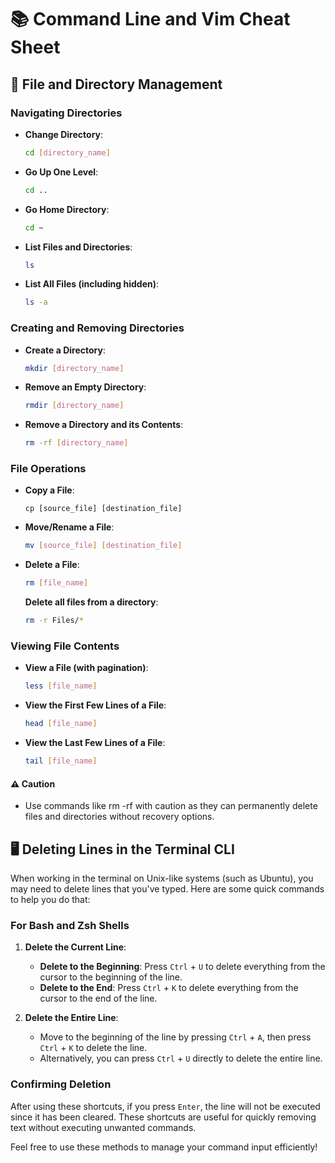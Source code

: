 # 📚 Command Line and Vim Cheat Sheet

## 📂 File and Directory Management

### Navigating Directories
- **Change Directory**: 
  ```bash
  cd [directory_name]
  ```
- **Go Up One Level**:
  ```bash
  cd ..
  ```
- **Go Home Directory**:
  ```bash
  cd ~
  ```
- **List Files and Directories**:
  ```bash
  ls
  ```
- **List All Files (including hidden)**:
  ```bash
  ls -a
  ```
### Creating and Removing Directories
- **Create a Directory**:

  ```bash
  mkdir [directory_name]
  ```
- **Remove an Empty Directory**:
  ```bash
  rmdir [directory_name]
  ```
- **Remove a Directory and its Contents**:
  ```bash
  rm -rf [directory_name]
  ```
### File Operations
- **Copy a File**:

  ```shell
  cp [source_file] [destination_file]
  ```

- **Move/Rename a File**:

  ```bash
  mv [source_file] [destination_file]
  ```

- **Delete a File**:
  ```bash
  rm [file_name]
  ```
  **Delete all files from a directory**:
  ```bash
  rm -r Files/*
  ```
### Viewing File Contents
- **View a File (with pagination)**:
  ```bash
  less [file_name]
  ```
- **View the First Few Lines of a File**:
  ```bash
  head [file_name]
  ```
- **View the Last Few Lines of a File**:
  ```bash
  tail [file_name]
  ```
<!-- Searching for Text
Search for a String in Files:
bash
Copy code
grep [string] [file_name]
🔧 Common Terminal Shortcuts
Text Manipulation
Delete to the Beginning of the Line:
Press Ctrl + U
Delete to the End of the Line:
Press Ctrl + K
Delete Entire Line:
Press Ctrl + A, then Ctrl + K
Process Management
View Running Processes:
bash
Copy code
ps aux
Kill a Process:
bash
Copy code
kill [PID] -->

#### ⚠️ Caution
- Use commands like rm -rf with caution as they can permanently delete files and directories without recovery options.


## 🖥️ Deleting Lines in the Terminal CLI

When working in the terminal on Unix-like systems (such as Ubuntu), you may need to delete lines that you've typed. Here are some quick commands to help you do that:

### For Bash and Zsh Shells

1. **Delete the Current Line**:
   - **Delete to the Beginning**: Press `Ctrl` + `U` to delete everything from the cursor to the beginning of the line.
   - **Delete to the End**: Press `Ctrl` + `K` to delete everything from the cursor to the end of the line.

2. **Delete the Entire Line**:
   - Move to the beginning of the line by pressing `Ctrl` + `A`, then press `Ctrl` + `K` to delete the line.
   - Alternatively, you can press `Ctrl` + `U` directly to delete the entire line.

### Confirming Deletion

After using these shortcuts, if you press `Enter`, the line will not be executed since it has been cleared. These shortcuts are useful for quickly removing text without executing unwanted commands.

Feel free to use these methods to manage your command input efficiently!
